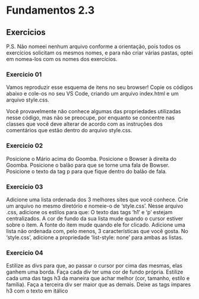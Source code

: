 # Fundamentos 2.3

## Exercicios

P.S. Não nomeei nenhum arquivo conforme a orientação, pois todos os exercícios solicitam os mesmos nomes,
e para não criar várias pastas, optei em nomea-los com os nomes dos exercícios.

### Exercicio 01

Vamos reproduzir esse esquema de itens no seu browser! Copie os códigos abaixo e cole-os no seu VS Code, criando um arquivo index.html e um arquivo style.css.

Você provavelmente não conhece algumas das propriedades utilizadas nesse código, mas não se preocupe, por enquanto se concentre nas classes que você deve alterar de acordo com as instruções dos comentários que estão dentro do arquivo style.css.


### Exercicio 02

Posicione o Mário acima do Goomba.
Posicione o Bowser à direita do Goomba.
Posicione o balão para que se torne uma fala de Bowser.
Posicione o texto da tag p para que fique dentro do balão de fala.


### Exercicio 03

Adicione uma lista ordenada dos 3 melhores sites que você conhece.
Crie um arquivo no mesmo diretório e nomeie-o de ‘style.css’.
Nesse arquivo .css, adicione os estilos para que:
O texto das tags ‘h1’ e ‘p’ estejam centralizados.
A cor de fundo da sua lista mude quando o cursor estiver sobre o item.
A fonte do item mude quando ele for clicado.
Adicione uma lista não ordenada com, pelo menos, 3 características que você gosta.
No ‘style.css’, adicione a propriedade ‘list-style: none’ para ambas as listas.


### Exercicio 04

Estilize as divs para que, ao passar o cursor por cima das mesmas, elas ganhem uma borda.
Faça cada div ter uma cor de fundo própria.
Estilize cada uma das tags h3 da maneira que achar melhor (cor, tamanho, estilo e família).
Faça a terceira div ser maior que as demais.
Deixe as tags ímpares h3 com o texto em itálico
